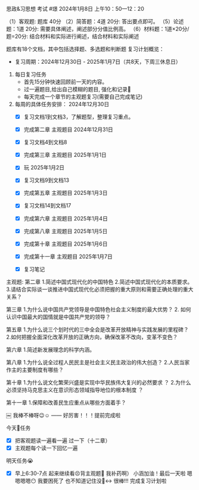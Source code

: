 思政&习思想 考试
#璟 
2024年1月8日 上午10：50—12：20 

（1）客观题: 题库 40分
（2）简答题：4道 20分: 答出要点即可。
（5）论述题：1道 20分:  需要具体阐述，阐述部分分值比例高。
（6）材料题：1道×20分/题=20分:  结合材料和实际进行阐述，结合材料和实际阐述



题库有18个文档，其中包括选择题、多选题和判断题
复习计划概览：
* 复习周期：2024年12月30日 - 2025年1月7日（共8天，下周三休息日）
1. 每日复习任务
    * 首先15分钟快速回顾前一天的内容。
    * 过一遍题目,给出自己模糊的题目, 强化和记录📝
    * 每天完成一个章节的主观题复习(需要自己完成笔记)
2. 每周的具体任务安排：
2024年12月30日 
    - [x] 复习文档1到文档3，了解题型，整理复习重点。
    - [x] 完成第二章 主观题目
2024年12月31日 
    - [x] 复习文档4到文档8
    - [x] 完成第三章 主观题目
2025年1月1日 
    - [x] 玩
2025年1月2日 
    - [x] 复习文档9到文档13
    - [x] 完成第五章 主观题目
2025年1月3日 
    - [x] 复习文档14到文档17
    - [x] 完成第六章 主观题目
2025年1月4日 
    - [x] 完成第八章 主观题目
2025年1月5日 
    - [x] 完成第十章 主观题目
2025年1月6日 
    - [x] 完成第十一章 主观题目
2025年1月7日 
    - [x] 复习笔记


主观题: 
第二章 
1.简述中国式现代化的中国特色
2.简述中国式现代化的本质要求。
3.请结合实际谈一谈推进中国式现代化必须把握的重大原则和需要正确处理的重大关系？

第三章
1.为什么说中国共产党领导是中国特色社会主义制度的最大优势？
2. 如何认识中国最大的国情就是中国共产党的领导？

第五章
1.为什么说三个划时代的三中全会是改革开放精神与实践发展的里程碑？
2.如何把握全面深化改革开放的正确方向，确保改革不改向，变革不变色？

第六章
1.简述新发展理念的科学内涵。

第八章
1.为什么说全过程人民民主是社会主义民主政治的伟大创造？
2.人民当家作主的主要制度有哪些？

第十章
1.为什么说文化繁荣兴盛是实现中华民族伟大复兴的必然要求 ？
2.为什么必须坚持马克思主义在意识形态领域指导地位的根本制度 ？

第十一章
1.保障和改善民生应重点从哪些方面着手？

￼
我棒不棒呀😉☺️
—— 好厉害！！！提前完成啦


今天🫠任务
- [x] 把客观题读一遍看一遍 过一下（十二章）
- [x] 主观题每个读一下回忆一遍

明天任务😭
- [x] 早上6:30-7点 起来继续看😣背主观题🤔
我补药啊）
小涵加油！最后一天啦 
嗯嗯嗯嗯😶
我要困死了 也不知道记住没🙂‍↔️
很棒!!! 完成复习计划啦